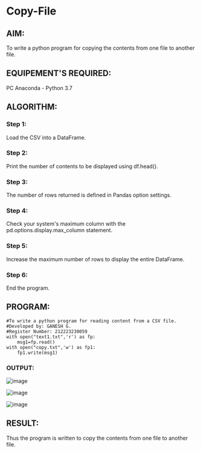 # Copy-File
## AIM:
To write a python program for copying the contents from one file to another file.
## EQUIPEMENT'S REQUIRED: 
PC
Anaconda - Python 3.7
## ALGORITHM: 
### Step 1:
Load the CSV into a DataFrame.
### Step 2: 
Print the number of contents to be displayed using df.head(). 
### Step 3: 
The number of rows returned is defined in Pandas option settings.
### Step 4:  
Check your system's maximum column with the pd.options.display.max_column statement.
### Step 5: 
Increase the maximum number of rows to display the entire DataFrame.
### Step 6: 
End the program.
## PROGRAM:
~~~
#To write a python program for reading content from a CSV file.
#Developed by: GANESH G.
#Register Number: 212223230059
with open("text1.txt",'r') as fp:
    msg1=fp.read()
with open("copy.txt",'w') as fp1:
    fp1.write(msg1)

~~~
### OUTPUT:
![image](https://github.com/ganesh10082006/Copy-File/assets/151981672/ae1900a9-09c6-4b5e-925e-22b5f0ded586)

![image](https://github.com/ganesh10082006/Copy-File/assets/151981672/7f51b3f9-fb65-484c-85e3-06fc71577433)

![image](https://github.com/ganesh10082006/Copy-File/assets/151981672/d7ff52a5-e588-4abb-99b3-d15ab9ca5d1a)



## RESULT:
Thus the program is written to copy the contents from one file to another file.
